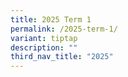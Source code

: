 ```yaml
---
title: 2025 Term 1
permalink: /2025-term-1/
variant: tiptap
description: ""
third_nav_title: "2025"
---
```

